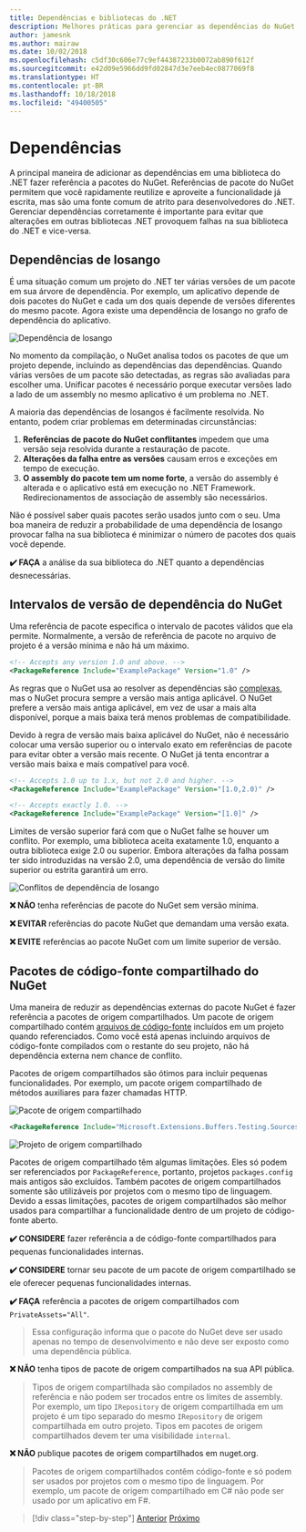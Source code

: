 ```yaml
---
title: Dependências e bibliotecas do .NET
description: Melhores práticas para gerenciar as dependências do NuGet em bibliotecas do .NET.
author: jamesnk
ms.author: mairaw
ms.date: 10/02/2018
ms.openlocfilehash: c5df30c606e77c9ef44387233b0072ab890f612f
ms.sourcegitcommit: e42d09e5966dd9fd02847d3e7eeb4ec0877069f8
ms.translationtype: HT
ms.contentlocale: pt-BR
ms.lasthandoff: 10/18/2018
ms.locfileid: "49400505"
---
```

# <a name="dependencies"></a>Dependências

A principal maneira de adicionar as dependências em uma biblioteca do .NET fazer referência a pacotes do NuGet. Referências de pacote do NuGet permitem que você rapidamente reutilize e aproveite a funcionalidade já escrita, mas são uma fonte comum de atrito para desenvolvedores do .NET. Gerenciar dependências corretamente é importante para evitar que alterações em outras bibliotecas .NET provoquem falhas na sua biblioteca do .NET e vice-versa.

## <a name="diamond-dependencies"></a>Dependências de losango

É uma situação comum um projeto do .NET ter várias versões de um pacote em sua árvore de dependência. Por exemplo, um aplicativo depende de dois pacotes do NuGet e cada um dos quais depende de versões diferentes do mesmo pacote. Agora existe uma dependência de losango no grafo de dependência do aplicativo.

![Dependência de losango](./media/dependencies/diamond-dependency.png "Dependência de losango")

No momento da compilação, o NuGet analisa todos os pacotes de que um projeto depende, incluindo as dependências das dependências. Quando várias versões de um pacote são detectadas, as regras são avaliadas para escolher uma. Unificar pacotes é necessário porque executar versões lado a lado de um assembly no mesmo aplicativo é um problema no .NET.

A maioria das dependências de losangos é facilmente resolvida. No entanto, podem criar problemas em determinadas circunstâncias:

1. **Referências de pacote do NuGet conflitantes** impedem que uma versão seja resolvida durante a restauração de pacote.
2. **Alterações da falha entre as versões** causam erros e exceções em tempo de execução.
3. **O assembly do pacote tem um nome forte**, a versão do assembly é alterada e o aplicativo está em execução no .NET Framework. Redirecionamentos de associação de assembly são necessários.

Não é possível saber quais pacotes serão usados junto com o seu. Uma boa maneira de reduzir a probabilidade de uma dependência de losango provocar falha na sua biblioteca é minimizar o número de pacotes dos quais você depende.

**✔️ FAÇA** a análise da sua biblioteca do .NET quanto a dependências desnecessárias.

## <a name="nuget-dependency-version-ranges"></a>Intervalos de versão de dependência do NuGet

Uma referência de pacote especifica o intervalo de pacotes válidos que ela permite. Normalmente, a versão de referência de pacote no arquivo de projeto é a versão mínima e não há um máximo.

```xml
<!-- Accepts any version 1.0 and above. -->
<PackageReference Include="ExamplePackage" Version="1.0" />
```

As regras que o NuGet usa ao resolver as dependências são [complexas](/nuget/consume-packages/dependency-resolution), mas o NuGet procura sempre a versão mais antiga aplicável. O NuGet prefere a versão mais antiga aplicável, em vez de usar a mais alta disponível, porque a mais baixa terá menos problemas de compatibilidade.

Devido à regra de versão mais baixa aplicável do NuGet, não é necessário colocar uma versão superior ou o intervalo exato em referências de pacote para evitar obter a versão mais recente. O NuGet já tenta encontrar a versão mais baixa e mais compatível para você.

```xml
<!-- Accepts 1.0 up to 1.x, but not 2.0 and higher. -->
<PackageReference Include="ExamplePackage" Version="[1.0,2.0)" />

<!-- Accepts exactly 1.0. -->
<PackageReference Include="ExamplePackage" Version="[1.0]" />
```

Limites de versão superior fará com que o NuGet falhe se houver um conflito. Por exemplo, uma biblioteca aceita exatamente 1.0, enquanto a outra biblioteca exige 2.0 ou superior. Embora alterações da falha possam ter sido introduzidas na versão 2.0, uma dependência de versão do limite superior ou estrita garantirá um erro.

![Conflitos de dependência de losango](./media/dependencies/diamond-dependency-conflict.png "Conflito de dependência de losango")

**❌ NÃO** tenha referências de pacote do NuGet sem versão mínima.

**❌ EVITAR** referências do pacote NuGet que demandam uma versão exata.

**❌ EVITE** referências ao pacote NuGet com um limite superior de versão.

## <a name="nuget-shared-source-packages"></a>Pacotes de código-fonte compartilhado do NuGet

Uma maneira de reduzir as dependências externas do pacote NuGet é fazer referência a pacotes de origem compartilhados. Um pacote de origem compartilhado contém [arquivos de código-fonte](/nuget/reference/nuspec#including-content-files) incluídos em um projeto quando referenciados. Como você está apenas incluindo arquivos de código-fonte compilados com o restante do seu projeto, não há dependência externa nem chance de conflito.

Pacotes de origem compartilhados são ótimos para incluir pequenas funcionalidades. Por exemplo, um pacote origem compartilhado de métodos auxiliares para fazer chamadas HTTP.

![Pacote de origem compartilhado](./media/dependencies/shared-source-package.png "Pacote de origem compartilhado")

```xml
<PackageReference Include="Microsoft.Extensions.Buffers.Testing.Sources" PrivateAssets="All" Version="1.0" />
```

![Projeto de origem compartilhado](./media/dependencies/shared-source-project.png "Projeto de origem compartilhado")

Pacotes de origem compartilhado têm algumas limitações. Eles só podem ser referenciados por `PackageReference`, portanto, projetos `packages.config` mais antigos são excluídos. Também pacotes de origem compartilhados somente são utilizáveis por projetos com o mesmo tipo de linguagem. Devido a essas limitações, pacotes de origem compartilhados são melhor usados para compartilhar a funcionalidade dentro de um projeto de código-fonte aberto.

**✔️ CONSIDERE** fazer referência a de código-fonte compartilhados para pequenas funcionalidades internas.

**✔️ CONSIDERE** tornar seu pacote de um pacote de origem compartilhado se ele oferecer pequenas funcionalidades internas.

**✔️ FAÇA** referência a pacotes de origem compartilhados com `PrivateAssets="All"`.

> Essa configuração informa que o pacote do NuGet deve ser usado apenas no tempo de desenvolvimento e não deve ser exposto como uma dependência pública.

**❌ NÃO** tenha tipos de pacote de origem compartilhados na sua API pública.

> Tipos de origem compartilhada são compilados no assembly de referência e não podem ser trocados entre os limites de assembly. Por exemplo, um tipo `IRepository` de origem compartilhada em um projeto é um tipo separado do mesmo `IRepository` de origem compartilhada em outro projeto. Tipos em pacotes de origem compartilhados devem ter uma visibilidade `internal`.

**❌ NÃO** publique pacotes de origem compartilhados em nuget.org.

> Pacotes de origem compartilhados contêm código-fonte e só podem ser usados por projetos com o mesmo tipo de linguagem. Por exemplo, um pacote de origem compartilhado em C# não pode ser usado por um aplicativo em F#.

>[!div class="step-by-step"]
[Anterior](./nuget.md)
[Próximo](./sourcelink.md)
